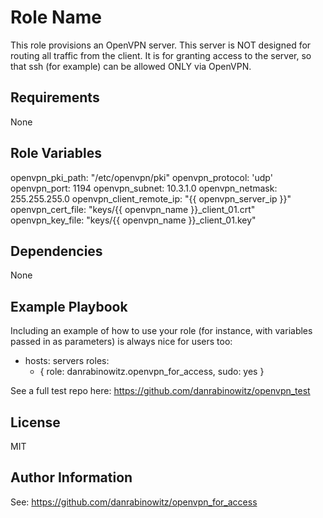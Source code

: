 Role Name
=========

This role provisions an OpenVPN server. This server is NOT designed for routing all traffic from the client. It is for granting access to the server, so that ssh (for example) can be allowed ONLY via OpenVPN.

Requirements
------------

None

Role Variables
--------------

openvpn_pki_path: "/etc/openvpn/pki"
openvpn_protocol: 'udp'
openvpn_port: 1194
openvpn_subnet: 10.3.1.0
openvpn_netmask: 255.255.255.0
openvpn_client_remote_ip: "{{ openvpn_server_ip }}"
openvpn_cert_file: "keys/{{ openvpn_name }}_client_01.crt"
openvpn_key_file: "keys/{{ openvpn_name }}_client_01.key"

Dependencies
------------

None

Example Playbook
----------------

Including an example of how to use your role (for instance, with variables passed in as parameters) is always nice for users too:

- hosts: servers
  roles:
     - { role: danrabinowitz.openvpn_for_access, sudo: yes }

See a full test repo here:
https://github.com/danrabinowitz/openvpn_test

License
-------

MIT

Author Information
------------------

See:
https://github.com/danrabinowitz/openvpn_for_access
